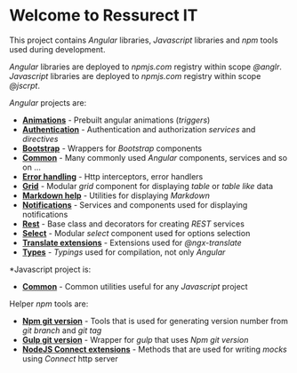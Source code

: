 # Welcome to Ressurect IT

This project contains *Angular* libraries, *Javascript* libraries and *npm* tools used during development.

*Angular* libraries are deployed to *npmjs.com* registry within scope *@anglr*. *Javascript* libraries are deployed to *npmjs.com* registry within scope *@jscrpt*.

*Angular* projects are:

- **[Animations](https://github.com/ressurectit/ng-animations)** - Prebuilt angular animations (*triggers*)
- **[Authentication](https://github.com/ressurectit/ng-authentication)** - Authentication and authorization *services* and *directives*
- **[Bootstrap](https://github.com/ressurectit/ng-bootstrap)** - Wrappers for *Bootstrap* components
- **[Common](https://github.com/ressurectit/ng-common)** - Many commonly used *Angular* components, services and so on ...
- **[Error handling](https://github.com/ressurectit/ng-error-handling)** - Http interceptors, error handlers
- **[Grid](/grid.md)** - Modular *grid* component for displaying *table* or *table like* data
- **[Markdown help](https://github.com/ressurectit/ng-md-help)** - Utilities for displaying *Markdown*
- **[Notifications](https://github.com/ressurectit/ng-notifications)** - Services and components used for displaying notifications
- **[Rest](https://github.com/ressurectit/ng-rest)** - Base class and decorators for creating *REST* services
- **[Select](https://github.com/ressurectit/ng-select)** - Modular *select* component used for options selection
- **[Translate extensions](https://github.com/ressurectit/ng-translate-extensions)** - Extensions used for *@ngx-translate*
- **[Types](https://github.com/ressurectit/ng-types)** - *Typings* used for compilation, not only *Angular*

*Javascript project is:

- **[Common](https://github.com/ressurectit/js-common)** - Common utilities useful for any *Javascript* project

Helper *npm* tools are:

- **[Npm git version](https://github.com/ressurectit/npm-git-version)** - Tools that is used for generating version number from *git branch* and *git tag*
- **[Gulp git version](https://github.com/ressurectit/gulp-git-version)** - Wrapper for *gulp* that uses *Npm git version*
- **[NodeJS Connect extensions](https://github.com/ressurectit/nodejs-connect-extensions)** - Methods that are used for writing *mocks* using *Connect* http server